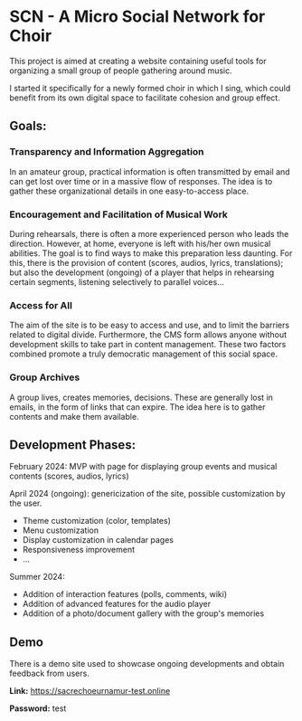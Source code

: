 # SCN - A Micro Social Network for Choir

This project is aimed at creating a website containing useful tools for organizing a small group of people gathering
around music.

I started it specifically for a newly formed choir in which I sing, which could benefit from its own digital space to
facilitate cohesion and group effect.

## Goals:

### Transparency and Information Aggregation

In an amateur group, practical information is often transmitted by email and can get lost over time or in a massive flow
of responses. The idea is to gather these organizational details in one easy-to-access place.

### Encouragement and Facilitation of Musical Work

During rehearsals, there is often a more experienced person who leads the direction. However, at home, everyone is left
with his/her own musical abilities.
The goal is to find ways to make this preparation less daunting. For this, there is the provision
of content (scores, audios, lyrics, translations); but also the development (ongoing) of a player that helps in
rehearsing certain segments, listening selectively to parallel voices...

### Access for All

The aim of the site is to be easy to access and use, and to limit the barriers related to digital divide.
Furthermore, the CMS form allows anyone without development skills to take part in content management.
These two factors combined promote a truly democratic management of this social space.

### Group Archives

A group lives, creates memories, decisions. These are generally lost in emails, in the form of links that can expire.
The idea here is to gather contents and make them available.

## Development Phases:

February 2024: MVP with page for displaying group events and musical contents (scores, audios, lyrics)

April 2024 (ongoing): genericization of the site, possible customization by the user.

* Theme customization (color, templates)
* Menu customization
* Display customization in calendar pages
* Responsiveness improvement
* ...

Summer 2024:

* Addition of interaction features (polls, comments, wiki)
* Addition of advanced features for the audio player
* Addition of a photo/document gallery with the group's memories

## Demo

There is a demo site used to showcase ongoing developments and obtain feedback from users.

**Link:** https://sacrechoeurnamur-test.online

**Password:** test

